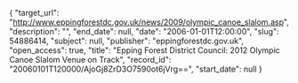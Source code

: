 {
  "target_url": "http://www.eppingforestdc.gov.uk/news/2009/olympic_canoe_slalom.asp", 
  "description": "", 
  "end_date": null, 
  "date": "2006-01-01T12:00:00", 
  "slug": 54886414, 
  "subject": null, 
  "publisher": "eppingforestdc.gov.uk", 
  "open_access": true, 
  "title": "Epping Forest District Council: 2012 Olympic Canoe Slalom Venue on Track", 
  "record_id": "20060101T120000/AjoGj8ZrD3O7590ot6jVrg==", 
  "start_date": null
}

